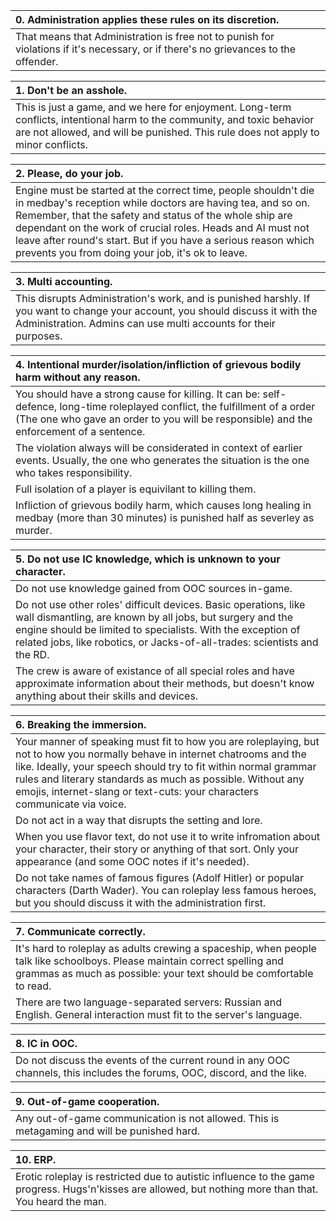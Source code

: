 |0. Administration applies these rules on its discretion.|
| :------------ |
|That means that Administration is free not to punish for violations if it's necessary, or if there's no grievances to the offender.|

|1.  Don't be an asshole.|
| :------------ |
|This is just a game, and we here for enjoyment. Long-term conflicts, intentional harm to the community, and toxic behavior are not allowed, and will be punished. This rule does not apply to minor conflicts.|

|2.  Please, do your job.|
| :------------ |
|Engine must be started at the correct time, people shouldn't die in medbay's reception while doctors are having tea, and so on. Remember, that the safety and status of the whole ship are dependant on the work of crucial roles. Heads and AI must not leave after round's start. But if you have a serious reason which prevents you from doing your job, it's ok to leave.|

|3.  Multi accounting.|
| :------------ |
|This disrupts Administration's work, and is punished harshly. If you want to change your account, you should discuss it with the Administration. Admins can use multi accounts for their purposes.|

|4.  Intentional murder/isolation/infliction of grievous bodily harm without any reason.|
| :------------ |
|You should have a strong cause for killing. It can be: self-defence, long-time roleplayed conflict, the fulfillment of a order (The one who gave an order to you will be responsible) and the enforcement of a sentence.|
|The violation always will be considerated in context of earlier events. Usually, the one who generates the situation is the one who takes responsibility.|
|Full isolation of a player is equivilant to killing them.|
|Infliction of grievous bodily harm, which causes long healing in medbay (more than 30 minutes) is punished half as severley as murder.|

|5. Do not use IC knowledge, which is unknown to your character.|
| :------------ |
|Do not use knowledge gained from OOC sources in-game.|
|Do not use other roles' difficult devices. Basic operations, like wall dismantling, are known by all jobs, but surgery and the engine should be limited to specialists. With the exception of related jobs, like robotics, or Jacks-of-all-trades: scientists and the RD.|
|The crew is aware of existance of all special roles and have approximate information about their methods, but doesn't know anything about their skills and devices.|

|6. Breaking the immersion.|
| :------------ |
|Your manner of speaking must fit to how you are roleplaying, but not to how you normally behave in internet chatrooms and the like. Ideally, your speech should try to fit within normal grammar rules and literary standards as much as possible. Without any emojis, internet-slang or text-cuts: your characters communicate via voice.|
|Do not act in a way that disrupts the setting and lore.
|When you use flavor text, do not use it to write infromation about your character, their story or anything of that sort. Only your appearance (and some OOC notes if it's needed).
|Do not take names of famous figures (Adolf Hitler) or popular characters (Darth Wader). You can roleplay less famous heroes, but you should discuss it with the administration first.|

|7. Communicate correctly.|
| :------------ |
|It's hard to roleplay as adults crewing a spaceship, when people talk like schoolboys. Please maintain correct spelling and grammas as much as possible: your text should be comfortable to read.|
|There are two language-separated servers: Russian and English. General interaction must fit to the server's language.

|8. IC in OOC.|
| :------------ |
Do not discuss the events of the current round in any OOC channels, this includes the forums, OOC, discord, and the like.|

|9. Out-of-game cooperation.
| :------------ |
|Any out-of-game  communication is not allowed. This is metagaming and will be punished hard.

|10. ERP.|
| :------------ |
|Erotic roleplay is restricted due to autistic influence to the game progress. Hugs'n'kisses are allowed, but nothing more than that. You heard the man.
